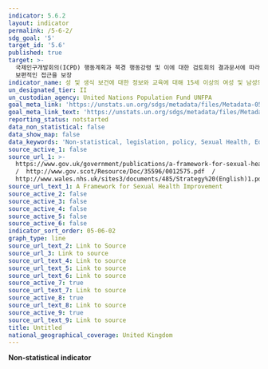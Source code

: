 ```yaml
---
indicator: 5.6.2
layout: indicator
permalink: /5-6-2/
sdg_goal: '5'
target_id: '5.6'
published: true
target: >-
  국제인구개발회의(ICPD) 행동계획과 북경 행동강령 및 이에 대한 검토회의 결과문서에 따라 모든 이가 성, 생식보건, 재생산권에 대한
  보편적인 접근을 보장
indicator_name: 성 및 생식 보건에 대한 정보와 교육에 대해 15세 이상의 여성 및 남성의 완전하고 평등한 접근성을 보장하는 법과 제도가 마련된 국가의 수
un_designated_tier: II
un_custodian_agency: United Nations Population Fund UNFPA
goal_meta_link: 'https://unstats.un.org/sdgs/metadata/files/Metadata-05-06-02.pdf'
goal_meta_link_text: 'https://unstats.un.org/sdgs/metadata/files/Metadata-05-06-02.pdf'
reporting_status: notstarted
data_non_statistical: false
data_show_map: false
data_keywords: 'Non-statistical, legislation, policy, Sexual Health, Education'
source_active_1: false
source_url_1: >-
  https://www.gov.uk/government/publications/a-framework-for-sexual-health-improvement-in-england 
  /  http://www.gov.scot/Resource/Doc/35596/0012575.pdf  / 
  http://www.wales.nhs.uk/sites3/documents/485/Strategy%20(English)1.pdf
source_url_text_1: A Framework for Sexual Health Improvement
source_active_2: false
source_active_3: false
source_active_4: false
source_active_5: false
source_active_6: false
indicator_sort_order: 05-06-02
graph_type: line
source_url_text_2: Link to Source
source_url_3: Link to source
source_url_text_4: Link to source
source_url_text_5: Link to source
source_url_text_6: Link to source
source_active_7: true
source_url_text_7: Link to source
source_active_8: true
source_url_text_8: Link to source
source_active_9: true
source_url_text_9: Link to source
title: Untitled
national_geographical_coverage: United Kingdom
---
```

**Non-statistical indicator**